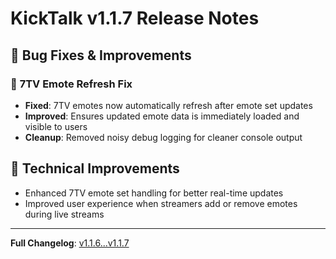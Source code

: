 # KickTalk v1.1.7 Release Notes

## 🐛 Bug Fixes & Improvements

### 🔄 **7TV Emote Refresh Fix**
- **Fixed**: 7TV emotes now automatically refresh after emote set updates
- **Improved**: Ensures updated emote data is immediately loaded and visible to users
- **Cleanup**: Removed noisy debug logging for cleaner console output

## 🔧 Technical Improvements

- Enhanced 7TV emote set handling for better real-time updates
- Improved user experience when streamers add or remove emotes during live streams

---
**Full Changelog**: [v1.1.6...v1.1.7](https://github.com/BP602/KickTalk/compare/v1.1.6...v1.1.7)